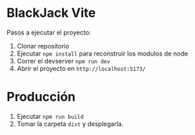 # BlackJack Vite

Pasos a ejecutar el proyecto:

1. Clonar repositorio
2. Ejecutar ```npm install``` para reconstruir los modulos de node
3. Correr el devserver ```npm run dev```
4. Abrir el proyecto en ```http://localhost:5173/```

# Producción

1. Ejecutar ```npm run build```
2. Tomar la carpeta  ```dist``` y desplegarla.

